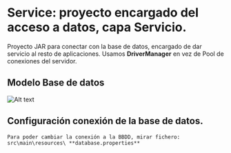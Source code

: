 # Service: proyecto encargado del acceso a datos, capa Servicio.

Proyecto JAR para conectar con la base de datos, encargado de dar servicio al resto de aplicaciones.
Usamos **DriverManager** en vez de Pool de conexiones del servidor.

## Modelo Base de datos

![Alt text](https://github.com/ipartek/java_2018_0508/blob/ainaraGoitia/youtube/service/screenshot-bbdd.PNG)

## Configuración conexión de la base de datos.
	Para poder cambiar la conexión a la BBDD, mirar fichero:
	src\main\resources\ **database.properties**


